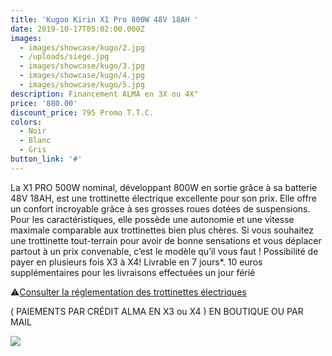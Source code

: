 ```yaml
---
title: 'Kugoo Kirin X1 Pro 800W 48V 18AH '
date: 2019-10-17T05:02:00.000Z
images:
  - images/showcase/kugo/2.jpg
  - /uploads/siege.jpg
  - images/showcase/kugo/3.jpg
  - images/showcase/kugo/4.jpg
  - images/showcase/kugo/5.jpg
description: Financement ALMA en 3X ou 4X"
price: '880.00'
discount_price: 795 Promo T.T.C.
colors:
  - Noir
  - Blanc
  - Gris
button_link: '#'
---
```


La X1 PRO 500W nominal, développant 800W en sortie grâce à sa batterie 48V 18AH, est une trottinette électrique excellente pour son prix. Elle offre un confort incroyable grâce à ses grosses roues dotées de suspensions. Pour les caractéristiques, elle possède une autonomie et une vitesse maximale comparable aux trottinettes bien plus chères. Si vous souhaitez une trottinette tout-terrain pour avoir de bonne sensations et vous déplacer partout à un prix convenable, c’est le modèle qu’il vous faut ! Possibilité de payer en plusieurs fois X3 à X4! Livrable en 7 jours\*. 10 euros supplémentaires pour les livraisons effectuées un jour férié

⚠️[Consulter la réglementation des trottinettes électriques](/uploads/reglementation.pdf)

( PAIEMENTS PAR CRÉDIT ALMA EN X3 ou X4 ) EN BOUTIQUE OU PAR MAIL

![](/uploads/sans-titre-6.png)
